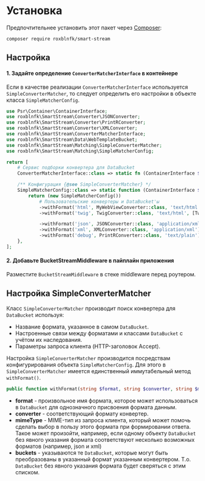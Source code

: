# Установка

Предпочтительнее установить этот пакет через [Composer](http://getcomposer.org/download/):

```
composer require roxblnfk/smart-stream
```

## Настройка

#### 1. Задайте определение `ConverterMatcherInterface` в контейнере

Если в качестве реализации `ConverterMatcherInterface` используется `SimpleConverterMatcher`,
то следует определить его настройки в объекте класса `SimpleMatcherConfig`.

```php
use Psr\Container\ContainerInterface;
use roxblnfk\SmartStream\Converter\JSONConverter;
use roxblnfk\SmartStream\Converter\PrintRConverter;
use roxblnfk\SmartStream\Converter\XMLConverter;
use roxblnfk\SmartStream\ConverterMatcherInterface;
use roxblnfk\SmartStream\Data\WebTemplateBucket;
use roxblnfk\SmartStream\Matching\SimpleConverterMatcher;
use roxblnfk\SmartStream\Matching\SimpleMatcherConfig;

return [
    # Сервис подборки конвертера для DataBucket
    ConverterMatcherInterface::class => static fn (ContainerInterface $c) => $c->get(SimpleConverterMatcher::class),

    /** Конфигурация {@see SimpleConverterMatcher} */
    SimpleMatcherConfig::class => static function (ContainerInterface $container) {
        return (new SimpleMatcherConfig())
            # Пользовательские конвертеры и DataBucket'ы
            ->withFormat('html', MyWebViewConverter::class, 'text/html', [WebTemplateBucket::class])
            ->withFormat('twig', TwigConverter::class, 'text/html', [TwigDataBucket::class])

            ->withFormat('json', JSONConverter::class, 'application/xml')
            ->withFormat('xml', XMLConverter::class, 'application/xml')
            ->withFormat('debug', PrintRConverter::class, 'text/plain');
    },
];
```

#### 2. Добавьте BucketStreamMiddleware в пайплайн приложения

Разместите `BucketStreamMiddleware` в стеке middleware перед роутером.

## Настройка SimpleConverterMatcher

Класс `SimpleConverterMatcher` производит поиск конвертера для `DataBucket` используя:

- Название формата, указанное в самом `DataBucket`.
- Настроенные связи между форматами и классами `DataBucket` с учётом их наследования.
- Параметры запроса клиента (HTTP-заголовок Accept).

Настройка `SimpleConverterMatcher` производится посредствам конфигурирования объекта `SimpleMatcherConfig`.
Для этого в `SimpleConverterMatcher` имеется единственный иммутабельный метод `withFormat()`.

```php
public function withFormat(string $format, string $converter, string $mimeType = null, array $buckets = []): self
```

* **format** - произвольное имя формата, которое может использоваться в `DataBucket` для однозначного присвоения
  формата данным.
* **converter** - соответствующий формату конвертер.
* **mimeType** - MIME-тип из запроса клиента, который может помочь сделать выбор в пользу этого формата при формировании
  ответа. Такое может произойти, например, если одному объекту `DataBucket` без явного указания формата соответствуют
  несколько возможных форматов (например, json и xml)
* **buckets** - указываются те `DataBucket`, которые могут быть преобразованы в указанный формат указанным конвертером.
  Т.о. `DataBucket` без явного указания формата будет сверяться с этим списком.
